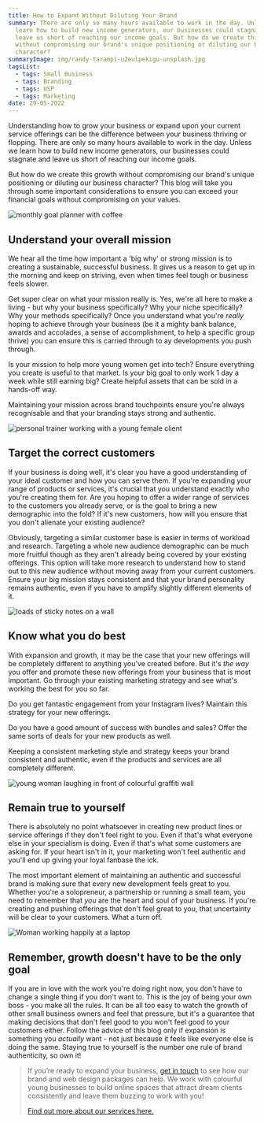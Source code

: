 ```yaml
---
title: How to Expand Without Diluting Your Brand
summary: There are only so many hours available to work in the day. Unless we
  learn how to build new income generators, our businesses could stagnate and
  leave us short of reaching our income goals. But how do we create this growth
  without compromising our brand's unique positioning or diluting our business
  character?
summaryImage: img/randy-tarampi-u2eulpekigu-unsplash.jpg
tagsList:
  - tags: Small Business
  - tags: Branding
  - tags: USP
  - tags: Marketing
date: 29-05-2022
---
```

Understanding how to grow your business or expand upon your current service offerings can be the difference between your business thriving or flopping. There are only so many hours available to work in the day. Unless we learn how to build new income generators, our businesses could stagnate and leave us short of reaching our income goals.

But how do we create this growth without compromising our brand's unique positioning or diluting our business character? This blog will take you through some important considerations to ensure you can exceed your financial goals without compromising on your values.

![monthly goal planner with coffee](img/estee-janssens-aqfhbxailcs-unsplash.jpg "Plan your goals and understand your business mission")

## Understand your overall mission

We hear all the time how important a 'big why' or strong mission is to creating a sustainable, successful business. It gives us a reason to get up in the morning and keep on striving, even when times feel tough or business feels slower.

Get super clear on what your mission really is. Yes, we're all here to make a living - but why your business specifically? Why your niche specifically? Why your methods specifically? Once you understand what you're *really* hoping to achieve through your business (be it a mighty bank balance, awards and accolades, a sense of accomplishment, to help a specific group thrive) you can ensure this is carried through to ay developments you push through. 

Is your mission to help more young women get into tech? Ensure everything you create is useful to that market. Is your big goal to only work 1 day a week while still earning big? Create helpful assets that can be sold in a hands-off way.

Maintaining your mission across brand touchpoints ensure you're always recognisable and that your branding stays strong and authentic.

![personal trainer working with a young female client](img/bruce-mars-hhxdpg_etiq-unsplash.jpg "Understanding the correct customers makes business better")

## Target the correct customers

If your business is doing well, it's clear you have a good understanding of your ideal customer and how you can serve them. If you're expanding your range of products or services, it's crucial that you understand exactly who you're creating them for. Are you hoping to offer a wider range of services to the customers you already serve, or is the goal to bring a new demographic into the fold? If it's new customers, how will you ensure that you don't alienate your existing audience?

Obviously, targeting a similar customer base is easier in terms of workload and research. Targeting a whole new audience demographic can be much more fruitful though as they aren't already being covered by your existing offerings. This option will take more research to understand how to stand out to this new audience without moving away from your current customers. Ensure your big mission stays consistent and that your brand personality remains authentic, even if you have to amplify slightly different elements of it.

![loads of sticky notes on a wall ](img/patrick-perkins-etrpjvb0km0-unsplash.jpg "Getting to know your strong points with market research")

## Know what you do best

With expansion and growth, it may be the case that your new offerings will be completely different to anything you've created before. But it's *the way* you offer and promote these new offerings from your business that is most important. Go through your existing marketing strategy and see what's working the best for you so far. 

Do you get fantastic engagement from your Instagram lives? Maintain this strategy for your new offerings.

Do you have a good amount of success with bundles and sales? Offer the same sorts of deals for your new products as well.

Keeping a consistent marketing style and strategy keeps your brand consistent and authentic, even if the products and services are all completely different.

![young woman laughing in front of colourful graffiti wall](img/tyler-nix-sh3lsnbyj7k-unsplash.jpg "Stay true to yourself and stay happy in your business")

## Remain true to yourself

There is absolutely no point whatsoever in creating new product lines or service offerings if they don't feel right to you. Even if that's what everyone else in your specialism is doing. Even if that's what some customers are asking for. If your heart isn't in it, your marketing won't feel authentic and you'll end up giving your loyal fanbase the ick.

The most important element of maintaining an authentic and successful brand is making sure that every new development feels great to you. Whether you're a solopreneur, a partnership or running a small team, you need to remember that *you* are the heart and soul of your business. If you're creating and pushing offerings that don't feel great to you, that uncertainty will be clear to your customers. What a turn off.

![Woman working happily at a laptop](img/brooke-cagle-whwybmtn3_0-unsplash.jpg "You don't have to expand your business if you love what you do")

## Remember, growth doesn't have to be the only goal

If you are in love with the work you're doing right now, you don't have to change a single thing if you don't want to. This is the joy of being your own boss - you make all the rules. It can be all too easy to watch the growth of other small business owners and feel that pressure, but it's a guarantee that making decisions that don't feel good to you won't feel good to your customers either. Follow the advice of this blog only if expansion is something you *actually* want - not just because it feels like everyone else is doing the same. Staying true to yourself is the number one rule of brand authenticity, so own it!



> If you’re ready to expand your business, [get in touch](https://www.luckynightstudio.co.uk/contact) to see how our brand and web design packages can help. We work with colourful young businesses to build online spaces that attract dream clients consistently and leave them buzzing to work with you! 
>
> [Find out more about our services here.](https://www.luckynightstudio.co.uk/services)